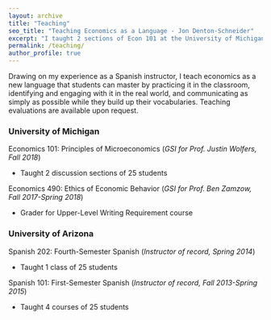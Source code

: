 ```yaml
---
layout: archive
title: "Teaching"
seo_title: "Teaching Economics as a Language - Jon Denton-Schneider"
excerpt: "I taught 2 sections of Econ 101 at the University of Michigan and 5 Spanish courses at the University of Arizona."
permalink: /teaching/
author_profile: true
---
```


Drawing on my experience as a Spanish instructor, I teach economics as a new language that students can master by practicing it in the classroom, identifying and engaging with it in the real world, and communicating as simply as possible while they build up their vocabularies. Teaching evaluations are available upon request.

### University of Michigan

Economics 101: Principles of Microeconomics (*GSI for Prof. Justin Wolfers, Fall 2018*)
- Taught 2 discussion sections of 25 students

Economics 490: Ethics of Economic Behavior (*GSI for Prof. Ben Zamzow, Fall 2017-Spring 2018*)
- Grader for Upper-Level Writing Requirement course

### University of Arizona

Spanish 202: Fourth-Semester Spanish (*Instructor of record, Spring 2014*)
- Taught 1 class of 25 students

Spanish 101: First-Semester Spanish (*Instructor of record, Fall 2013-Spring 2015*)
- Taught 4 courses of 25 students
